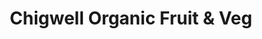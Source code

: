 ---
title: "Chigwell Organic Fruit & Veg"
url: /chigwell/chigwell-organic-fruit-und-veg/
shop: Gemüse & Obst
---